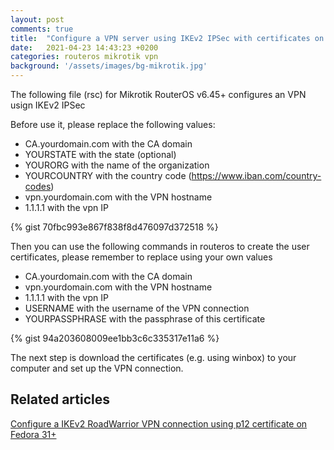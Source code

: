 ```yaml
---
layout: post
comments: true
title:  "Configure a VPN server using IKEv2 IPSec with certificates on Mikrotik RouterOS"
date:   2021-04-23 14:43:23 +0200
categories: routeros mikrotik vpn
background: '/assets/images/bg-mikrotik.jpg'
---
```


The following file (rsc) for Mikrotik RouterOS v6.45+ configures an VPN usign IKEv2 IPSec

Before use it, please replace the following values:

- CA.yourdomain.com with the CA domain
- YOURSTATE with the state (optional)
- YOURORG with the name of the organization
- YOURCOUNTRY with the country code (https://www.iban.com/country-codes)
- vpn.yourdomain.com with the VPN hostname
- 1.1.1.1 with the vpn IP

{% gist 70fbc993e867f838f8d476097d372518 %}

Then you can use the following commands in routeros to create the user certificates, please remember to replace using your own values

- CA.yourdomain.com with the CA domain
- vpn.yourdomain.com with the VPN hostname
- 1.1.1.1 with the vpn IP
- USERNAME with the username of the VPN connection
- YOURPASSPHRASE with the passphrase of this certificate

{% gist 94a203608009ee1bb3c6c335317e11a6 %}

The next step is download the certificates (e.g. using winbox) to your computer and set up the VPN connection.
## Related articles

[Configure a IKEv2 RoadWarrior VPN connection using p12 certificate on Fedora 31+](https://carlesloriente.github.io/fedora/vpn/ikev2/2021/04/24/configure-ikev2-vpn-connection-fedora.html) 